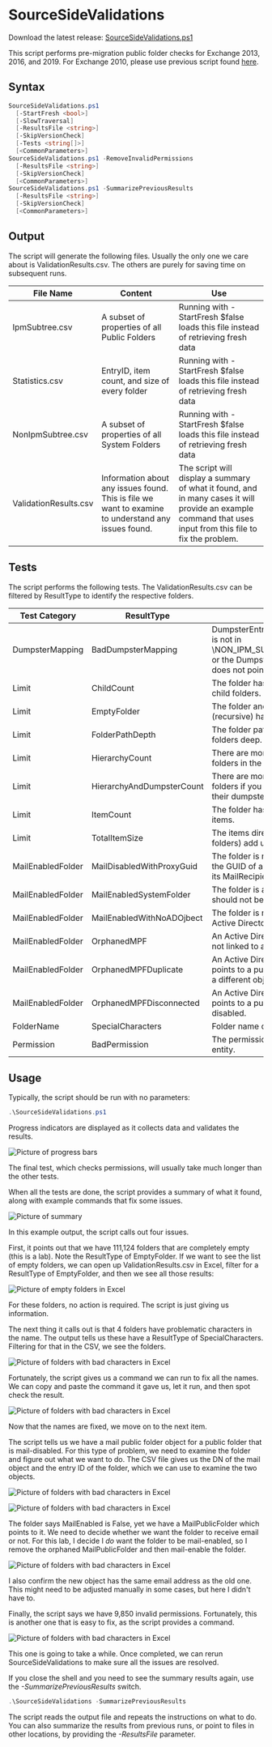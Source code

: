 # SourceSideValidations

Download the latest release: [SourceSideValidations.ps1](https://github.com/microsoft/CSS-Exchange/releases/latest/download/SourceSideValidations.ps1)

This script performs pre-migration public folder checks for Exchange 2013, 2016, and 2019. For Exchange 2010, please use previous script found [here](https://www.microsoft.com/en-us/download/details.aspx?id=100414).

## Syntax

```powershell
SourceSideValidations.ps1
  [-StartFresh <bool>]
  [-SlowTraversal]
  [-ResultsFile <string>]
  [-SkipVersionCheck]
  [-Tests <string[]>]
  [<CommonParameters>]
SourceSideValidations.ps1 -RemoveInvalidPermissions
  [-ResultsFile <string>]
  [-SkipVersionCheck]
  [<CommonParameters>]
SourceSideValidations.ps1 -SummarizePreviousResults
  [-ResultsFile <string>]
  [-SkipVersionCheck]
  [<CommonParameters>]
```

## Output

The script will generate the following files. Usually the only one we care about is ValidationResults.csv. The others are purely for saving time on subsequent runs.

File Name|Content|Use
-|-|-
IpmSubtree.csv|A subset of properties of all Public Folders|Running with -StartFresh $false loads this file instead of retrieving fresh data
Statistics.csv|EntryID, item count, and size of every folder|Running with -StartFresh $false loads this file instead of retrieving fresh data
NonIpmSubtree.csv|A subset of properties of all System Folders|Running with -StartFresh $false loads this file instead of retrieving fresh data
ValidationResults.csv|Information about any issues found. This is file we want to examine to understand any issues found.|The script will display a summary of what it found, and in many cases it will provide an example command that uses input from this file to fix the problem.

## Tests

The script performs the following tests. The ValidationResults.csv can be filtered by ResultType to identify the respective folders.

Test Category|ResultType|Criteria
-|-|-
DumpsterMapping|BadDumpsterMapping|DumpsterEntryId is null, or the dumpster is not in \NON_IPM_SUBTREE\DUMPSTER_ROOT, or the DumpsterEntryId of the dumpster does not point back to the folder.
Limit|ChildCount|The folder has more than 10,000 direct child folders.
Limit|EmptyFolder|The folder and all its child folders (recursive) have no items.
Limit|FolderPathDepth|The folder path is greater than 299 folders deep.
Limit|HierarchyCount|There are more than 250,000 total folders in the hierarchy.
Limit|HierarchyAndDumpsterCount|There are more than 250,000 total folders if you count both the folders and their dumpsters.
Limit|ItemCount|The folder has more than 1,000,000 items.
Limit|TotalItemSize|The items directly in this folder (not child folders) add up to more than 25 GB.
MailEnabledFolder|MailDisabledWithProxyGuid|The folder is not mail-enabled, but it has the GUID of an Active Directory object in its MailRecipientGuid property.
MailEnabledFolder|MailEnabledSystemFolder|The folder is a system folder, which should not be mail-enabled.
MailEnabledFolder|MailEnabledWithNoADOjbect|The folder is mail-enabled, but it has no Active Directory object.
MailEnabledFolder|OrphanedMPF|An Active Directory object exists, but it is not linked to any folder.
MailEnabledFolder|OrphanedMPFDuplicate|An Active Directory object exists, but it points to a public folder which points to a different object.
MailEnabledFolder|OrphanedMPFDisconnected|An Active Directory object exists, but it points to a public folder that is mail-disabled.
FolderName|SpecialCharacters|Folder name contains @, /, or \\.
Permission|BadPermission|The permission does not refer to a valid entity.

## Usage

Typically, the script should be run with no parameters:

```powershell
.\SourceSideValidations.ps1
```

Progress indicators are displayed as it collects data and validates the results.

![Picture of progress bars](ssv1.png)

The final test, which checks permissions, will usually take much longer than the other tests.

When all the tests are done, the script provides a summary of what it found, along with example commands that fix some issues.

![Picture of summary](ssv2.png)

In this example output, the script calls out four issues.

First, it points out that we have 111,124 folders that are completely empty (this is a lab). Note the ResultType of EmptyFolder. If we want to see the list of empty folders, we can open up ValidationResults.csv in Excel, filter for a ResultType of EmptyFolder, and then we see all those results:

![Picture of empty folders in Excel](ssv3.png)

For these folders, no action is required. The script is just giving us information.

The next thing it calls out is that 4 folders have problematic characters in the name. The output tells us these have a ResultType of SpecialCharacters. Filtering for that in the CSV, we see the folders.

![Picture of folders with bad characters in Excel](ssv4.png)

Fortunately, the script gives us a command we can run to fix all the names. We can copy and paste the command it gave us, let it run, and then spot check the result.

![Picture of folders with bad characters in Excel](ssv5.png)

Now that the names are fixed, we move on to the next item.

The script tells us we have a mail public folder object for a public folder that is mail-disabled. For this type of problem, we need to examine the folder and figure out what we want to do. The CSV file gives us the DN of the mail object and the entry ID of the folder, which we can use to examine the two objects.

![Picture of folders with bad characters in Excel](ssv6.png)

![Picture of folders with bad characters in Excel](ssv7.png)

The folder says MailEnabled is False, yet we have a MailPublicFolder which points to it. We need to decide whether we want the folder to receive email or not. For this lab, I decide I _do_ want the folder to be mail-enabled, so I remove the orphaned MailPublicFolder and then mail-enable the folder.

![Picture of folders with bad characters in Excel](ssv8.png)

I also confirm the new object has the same email address as the old one. This might need to be adjusted manually in some cases, but here I didn't have to.

Finally, the script says we have 9,850 invalid permissions. Fortunately, this is another one that is easy to fix, as the script provides a command.

![Picture of folders with bad characters in Excel](ssv9.png)

This one is going to take a while. Once completed, we can rerun SourceSideValidations to make sure all the issues are resolved.

If you close the shell and you need to see the summary results again, use the *-SummarizePreviousResults* switch.

```powershell
.\SourceSideValidations -SummarizePreviousResults
```

The script reads the output file and repeats the instructions on what to do. You can also summarize the results from previous runs, or point to files in other locations, by providing the *-ResultsFile* parameter.
